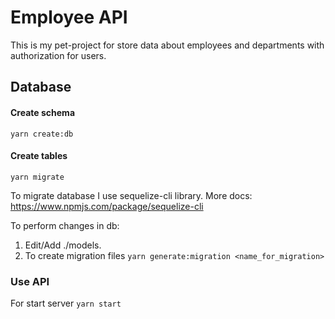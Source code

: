# Employee API

This is my pet-project for store data about employees and departments with authorization for users.

## Database



#### Create schema
```
yarn create:db
```

#### Create tables
```
yarn migrate
```

To migrate database I use sequelize-cli library. More docs:
https://www.npmjs.com/package/sequelize-cli

To perform changes in db:

1. Edit/Add ./models.
2. To create migration files `yarn generate:migration <name_for_migration>`

### Use API

For start server `yarn start`
